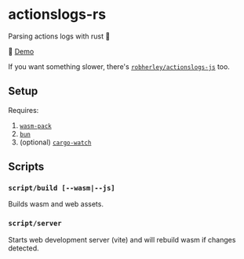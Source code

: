 # actionslogs-rs

Parsing actions logs with rust 🦀

🔗 [Demo](https://logs.reb.gg/)

If you want something slower, there's [`robherley/actionslogs-js`](https://github.com/robherley/actionslogs-js/) too.

## Setup

Requires:

1. [`wasm-pack`](https://github.com/rustwasm/wasm-pack)
2. [`bun`](https://bun.sh/)
3. (optional) [`cargo-watch`](https://github.com/watchexec/cargo-watch)

## Scripts

### `script/build [--wasm|--js]`

Builds wasm and web assets.

### `script/server`

Starts web development server (vite) and will rebuild wasm if changes detected.

